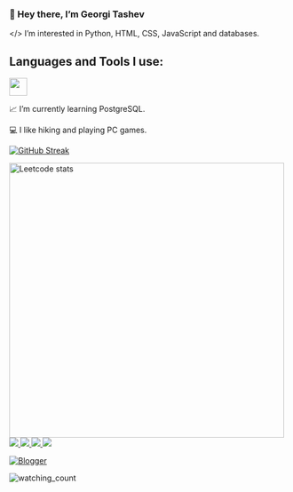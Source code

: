 ### :wave: Hey there, I’m Georgi Tashev

</> I’m interested in Python, HTML, CSS, JavaScript and databases.

## Languages and Tools I use:
[<img height="32" width="32" src="https://unpkg.com/simple-icons@v9/icons/simpleicons.svg" />](test)

:chart_with_upwards_trend: I’m currently learning PostgreSQL.

:computer: I like hiking and playing PC games.


[![GitHub Streak](http://github-readme-streak-stats.herokuapp.com?user=xaoccc&theme=dark&hide_border=true)](https://git.io/streak-stats)  

<img alt="Leetcode stats" src="https://leetcode-stats-six.vercel.app/api?username=xaocccc&theme=dark" width="495px"/>  

<a href="https://www.linkedin.com/in/george-tashev-3aab33a/">
  <img src="https://img.shields.io/badge/linkedin-%230077B5.svg?style=for-the-badge&logo=linkedin&logoColor=white">
</a>
<a href="https://www.facebook.com/baipesho666">
  <img src="https://img.shields.io/badge/Facebook-%231877F2.svg?style=for-the-badge&logo=Facebook&logoColor=white">
</a>
<a href="mailto:xaocccc@gmail.com">
  <img src="https://img.shields.io/badge/Gmail-D14836?style=for-the-badge&logo=gmail&logoColor=white">
</a>
<a href="https://discordapp.com/users/tashev_undead#3003">
  <img src="https://img.shields.io/badge/Discord-%235865F2.svg?style=for-the-badge&logo=discord&logoColor=white">
</a>

<a href="https://tashev83.blogspot.com/">  
  
![Blogger](https://img.shields.io/badge/Blogger-FF5722?style=for-the-badge&logo=blogger&logoColor=white)
  
</a>

<img src="https://komarev.com/ghpvc/?username=xaoccc&color=brightgreen" alt="watching_count" />


<!---
https://api.codetabs.com/v1/loc/?github=xaoccc/python
xaoccc/xaoccc is a ✨ special ✨ repository because its `README.md` (this file) appears on your GitHub profile.
You can click the Preview link to take a look at your changes.
--->
